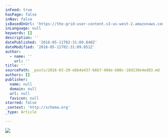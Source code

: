 ```yaml
---
inFeed: true
hasPage: false
inNav: false
isBasedOnUrl: 'https://the-grid-user-content.s3-us-west-2.amazonaws.com/780ac00f-9781-4256-9ea4-367eaedb29a2.png'
inLanguage: null
keywords: []
description: ''
datePublished: '2016-05-11T02:31:09.840Z'
dateModified: '2016-05-11T02:31:09.051Z'
author:
  - name: ''
    url: ''
title: ''
sourcePath: _posts/2016-03-20-ebb4e437-b6b7-40de-b08c-18d138e4ed83.md
authors: []
publisher:
  name: null
  domain: null
  url: null
  favicon: null
starred: false
_context: 'http://schema.org'
_type: Article

---
```

![](https://the-grid-user-content.s3-us-west-2.amazonaws.com/780ac00f-9781-4256-9ea4-367eaedb29a2.png)